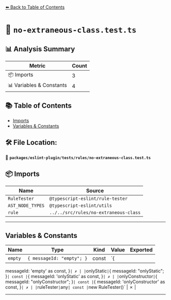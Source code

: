 [⬅️ Back to Table of Contents](../../../../index.md)

# 📄 `no-extraneous-class.test.ts`

## 📊 Analysis Summary

| Metric | Count |
|--------|-------|
| 📦 Imports | 3 |
| 📊 Variables & Constants | 4 |

## 📚 Table of Contents

- [Imports](#imports)
- [Variables & Constants](#variables-constants)

## 🛠️ File Location:
📂 **`packages/eslint-plugin/tests/rules/no-extraneous-class.test.ts`**

## 📦 Imports

| Name | Source |
|------|--------|
| `RuleTester` | `@typescript-eslint/rule-tester` |
| `AST_NODE_TYPES` | `@typescript-eslint/utils` |
| `rule` | `../../src/rules/no-extraneous-class` |


---

## Variables & Constants

| Name | Type | Kind | Value | Exported |
|------|------|------|-------|----------|
| `empty` | `{ messageId: "empty"; }` | const | `{
  messageId: 'empty' as const,
}` | ✗ |
| `onlyStatic` | `{ messageId: "onlyStatic"; }` | const | `{
  messageId: 'onlyStatic' as const,
}` | ✗ |
| `onlyConstructor` | `{ messageId: "onlyConstructor"; }` | const | `{
  messageId: 'onlyConstructor' as const,
}` | ✗ |
| `ruleTester` | `any` | const | `new RuleTester()` | ✗ |


---